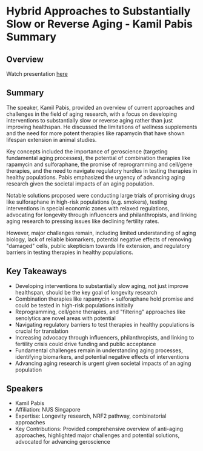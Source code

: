 # Hybrid Approaches to Substantially Slow or Reverse Aging - Kamil Pabis Summary

## Overview
Watch presentation [here](https://streameth.org/edge_city/watch?session=67133e248f864ede03653b58)

## Summary
The speaker, Kamil Pabis, provided an overview of current approaches and challenges in the field of aging research, with a focus on developing interventions to substantially slow or reverse aging rather than just improving healthspan. He discussed the limitations of wellness supplements and the need for more potent therapies like rapamycin that have shown lifespan extension in animal studies.

Key concepts included the importance of geroscience (targeting fundamental aging processes), the potential of combination therapies like rapamycin and sulforaphane, the promise of reprogramming and cell/gene therapies, and the need to navigate regulatory hurdles in testing therapies in healthy populations. Pabis emphasized the urgency of advancing aging research given the societal impacts of an aging population.

Notable solutions proposed were conducting large trials of promising drugs like sulforaphane in high-risk populations (e.g. smokers), testing interventions in special economic zones with relaxed regulations, advocating for longevity through influencers and philanthropists, and linking aging research to pressing issues like declining fertility rates.

However, major challenges remain, including limited understanding of aging biology, lack of reliable biomarkers, potential negative effects of removing "damaged" cells, public skepticism towards life extension, and regulatory barriers in testing therapies in healthy populations.

## Key Takeaways
- Developing interventions to substantially slow aging, not just improve healthspan, should be the key goal of longevity research
- Combination therapies like rapamycin + sulforaphane hold promise and could be tested in high-risk populations initially
- Reprogramming, cell/gene therapies, and "filtering" approaches like senolytics are novel areas with potential
- Navigating regulatory barriers to test therapies in healthy populations is crucial for translation
- Increasing advocacy through influencers, philanthropists, and linking to fertility crisis could drive funding and public acceptance
- Fundamental challenges remain in understanding aging processes, identifying biomarkers, and potential negative effects of interventions
- Advancing aging research is urgent given societal impacts of an aging population

## Speakers
- Kamil Pabis
- Affiliation: NUS Singapore
- Expertise: Longevity research, NRF2 pathway, combinatorial approaches
- Key Contributions: Provided comprehensive overview of anti-aging approaches, highlighted major challenges and potential solutions, advocated for advancing geroscience

